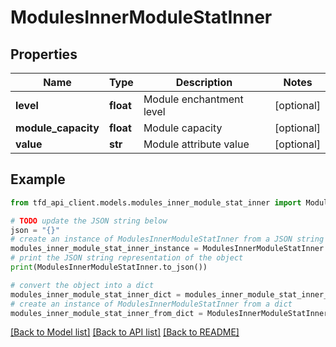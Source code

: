 # ModulesInnerModuleStatInner


## Properties

Name | Type | Description | Notes
------------ | ------------- | ------------- | -------------
**level** | **float** | Module enchantment level | [optional] 
**module_capacity** | **float** | Module capacity | [optional] 
**value** | **str** | Module attribute value | [optional] 

## Example

```python
from tfd_api_client.models.modules_inner_module_stat_inner import ModulesInnerModuleStatInner

# TODO update the JSON string below
json = "{}"
# create an instance of ModulesInnerModuleStatInner from a JSON string
modules_inner_module_stat_inner_instance = ModulesInnerModuleStatInner.from_json(json)
# print the JSON string representation of the object
print(ModulesInnerModuleStatInner.to_json())

# convert the object into a dict
modules_inner_module_stat_inner_dict = modules_inner_module_stat_inner_instance.to_dict()
# create an instance of ModulesInnerModuleStatInner from a dict
modules_inner_module_stat_inner_from_dict = ModulesInnerModuleStatInner.from_dict(modules_inner_module_stat_inner_dict)
```
[[Back to Model list]](../README.md#documentation-for-models) [[Back to API list]](../README.md#documentation-for-api-endpoints) [[Back to README]](../README.md)


